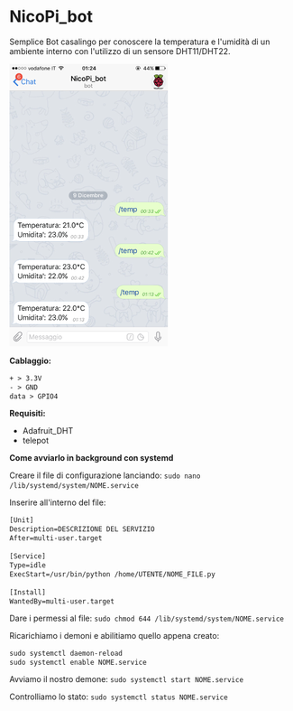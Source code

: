 # NicoPi_bot
Semplice Bot casalingo per conoscere la temperatura e l'umidità di un ambiente interno con l'utilizzo di un sensore DHT11/DHT22.

![alt tag](https://github.com/Nicuz/NicoPi_bot/blob/master/nicopibot.png)

**Cablaggio:**
```
+ > 3.3V
- > GND
data > GPIO4
```

**Requisiti:**
* Adafruit_DHT
* telepot

**Come avviarlo in background con systemd**

Creare il file di configurazione lanciando:
`sudo nano /lib/systemd/system/NOME.service`

Inserire all'interno del file:
```
[Unit]
Description=DESCRIZIONE DEL SERVIZIO
After=multi-user.target

[Service]
Type=idle
ExecStart=/usr/bin/python /home/UTENTE/NOME_FILE.py

[Install]
WantedBy=multi-user.target
```
Dare i permessi al file:
`sudo chmod 644 /lib/systemd/system/NOME.service`

Ricarichiamo i demoni e abilitiamo quello appena creato:
```
sudo systemctl daemon-reload
sudo systemctl enable NOME.service
```
Avviamo il nostro demone:
`sudo systemctl start NOME.service`

Controlliamo lo stato:
`sudo systemctl status NOME.service`
